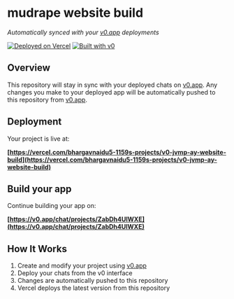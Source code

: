 # mudrape website build

*Automatically synced with your [v0.app](https://v0.app) deployments*

[![Deployed on Vercel](https://img.shields.io/badge/Deployed%20on-Vercel-black?style=for-the-badge&logo=vercel)](https://vercel.com/bhargavnaidu5-1159s-projects/v0-jvmp-ay-website-build)
[![Built with v0](https://img.shields.io/badge/Built%20with-v0.app-black?style=for-the-badge)](https://v0.app/chat/projects/ZabDh4UlWXE)

## Overview

This repository will stay in sync with your deployed chats on [v0.app](https://v0.app).
Any changes you make to your deployed app will be automatically pushed to this repository from [v0.app](https://v0.app).

## Deployment

Your project is live at:

**[https://vercel.com/bhargavnaidu5-1159s-projects/v0-jvmp-ay-website-build](https://vercel.com/bhargavnaidu5-1159s-projects/v0-jvmp-ay-website-build)**

## Build your app

Continue building your app on:

**[https://v0.app/chat/projects/ZabDh4UlWXE](https://v0.app/chat/projects/ZabDh4UlWXE)**

## How It Works

1. Create and modify your project using [v0.app](https://v0.app)
2. Deploy your chats from the v0 interface
3. Changes are automatically pushed to this repository
4. Vercel deploys the latest version from this repository